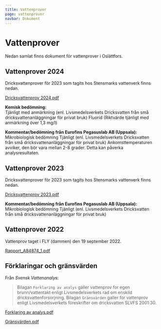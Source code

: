 ```yaml
---
title: Vattenprover
page: vattenprover
navbar: Dokument
---
```




# Vattenprover

Nedan samlat finns dokument för vattenprover i Oslättfors.

## Vattenprover 2024

Dricksvattenprover för 2023 som tagits hos Stensmarks vattenverk finns nedan.

<a href="/assets/files/Dricksvattenprov-2024.pdf" target="_blank" class="btn btn-outline-dark"><i class="fa fa-file-pdf fa-xl"></i> Dricksvattenprov 2024.pdf</a>

**Kemisk bedömning:**\
Tjänligt med anmärkning (enl. Livsmedelsverkets Dricksvatten från små dricksvattenanläggningar för privat bruk)
Fluorid (Riktvärde tjänligt med anmärkning över 1,3 mg/l)

**Kommentar/bedömning från Eurofins Pegasuslab AB (Uppsala):**\
Mikrobiologisk bedömning
Tjänligt (enl. Livsmedelsverkets Dricksvatten från små dricksvattenanläggningar för privat bruk)
Ankomsttemperaturen avviker, den bör vara mellan 2-8 grader. Detta kan påverka analysresultaten.


## Vattenprover 2023

Dricksvattenprover för 2023 som tagits hos Stensmarks vattenverk finns nedan.

<a href="/assets/files/Dricksvattenprov-2023.pdf" target="_blank" class="btn btn-outline-dark"><i class="fa fa-file-pdf fa-xl"></i> Dricksvattenprov 2023.pdf</a>

**Kommentar/bedömning från Eurofins Pegasuslab AB (Uppsala):**
Mikrobiologisk bedömning
Tjänligt (enl. Livsmedelsverkets Dricksvatten från små dricksvattenanläggningar för privat bruk)

## Vattenprover 2022

Vattenprov taget i FLY (dammen) den 19 september 2022.

<a href="/assets/files/Rapport_A84874_1.pdf" target="_blank" class="btn btn-outline-dark"><i class="fa fa-file-pdf fa-xl"></i> Rapport_A84874_1.pdf</a>

## Förklaringar och gränsvärden

Från *Svensk Vattenanalys*:

> Bilagan `Forklaring av analys` gäller vattenprov for egen brunn/vattentakt enligt Livsmedelsverkets rad om enskild dricksvattenforsorjning. Bilagan `Gränsvärden` galler for vattenprov enligt Livsmedelsverkets föreskrifter om dricksvatten SLVFS 2001:30.

<a href="/assets/files/Forklaring_av_analys.pdf" target="_blank" class="btn btn-outline-dark"><i class="fa fa-file-pdf fa-xl"></i> Forklaring av analys.pdf</a>

<a href="/assets/files/gransvarden.pdf" target="_blank" class="btn btn-outline-dark"><i class="fa fa-file-pdf fa-xl"></i> Gränsvärden.pdf</a>
